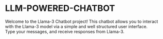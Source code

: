 # LLM-POWERED-CHATBOT
Welcome to the Llama-3 Chatbot project! This chatbot allows you to interact with the Llama-3 model via a simple and well structured user  interface. Type your messages, and receive responses from Llama-3.
